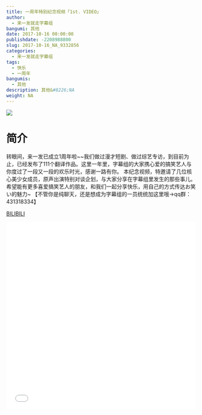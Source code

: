 ```yaml
---
title: 一周年特别纪念视频「1st. VIDEO」
author: 
  - 来一发就走字幕组
bangumi: 其他
date: 2017-10-16 00:00:00
publishdate: -2208988800
slug: 2017-10-16_NA_9332856
categories: 
  - 来一发就走字幕组
tags: 
  - 快乐
  - 一周年
bangumis: 
  - 其他
description: 其他&#8226;NA
weight: NA
---
```


![](https://i.imgur.com/DEBqe7Z.jpg)

# 简介  
转眼间，来一发已成立1周年啦~~我们做过漫才短剧、做过综艺专访，到目前为止，已经发布了111个翻译作品。这里一年里，字幕组的大家携心爱的搞笑艺人与你度过了一段又一段的欢乐时光，感谢一路有你。
本纪念视频，特邀请了几位核心美少女成员，原声出演特别对谈企划，与大家分享在字幕组里发生的那些事儿。
希望能有更多喜爱搞笑艺人的朋友，和我们一起分享快乐，用自己的方式传达お笑い的魅力~
【不管你是纯聊天，还是想成为字幕组的一员统统加这里哦→qq群：431318334】

  [BILIBILI](https://www.bilibili.com/video/av9332856/)


  <iframe src="//www.bilibili.com/html/html5player.html?cid=15423228&aid=9332856" width="100%" height="500" frameborder="0" allowfullscreen="allowfullscreen"></iframe>
